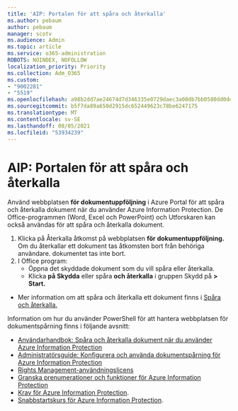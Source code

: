 ```yaml
---
title: 'AIP: Portalen för att spåra och återkalla'
ms.author: pebaum
author: pebaum
manager: scotv
ms.audience: Admin
ms.topic: article
ms.service: o365-administration
ROBOTS: NOINDEX, NOFOLLOW
localization_priority: Priority
ms.collection: Adm_O365
ms.custom:
- "9002281"
- "5519"
ms.openlocfilehash: a98b2dd7ae24674d7d346335e0729daec3a00db7bb0580dd0dd4ba08f58e7aca
ms.sourcegitcommit: b5f7da89a650d2915dc652449623c78be6247175
ms.translationtype: MT
ms.contentlocale: sv-SE
ms.lasthandoff: 08/05/2021
ms.locfileid: "53934239"
---
```

# <a name="aip-track-and-revoke-portal"></a>AIP: Portalen för att spåra och återkalla

Använd webbplatsen **för dokumentuppföljning** i Azure Portal för att spåra och återkalla dokument när du använder Azure Information Protection. De Office-programmen (Word, Excel och PowerPoint) och Utforskaren kan också användas för att spåra och återkalla dokument.

1. Klicka på Återkalla åtkomst på webbplatsen **för dokumentuppföljning.** Om du återkallar ett dokument tas åtkomsten bort från behöriga användare. dokumentet tas inte bort.
2. I Office program:
    - Öppna det skyddade dokument som du vill spåra eller återkalla.
    - Klicka **på Skydda** eller spåra **och återkalla** i gruppen Skydd på **> Start.**

- Mer information om att spåra och återkalla ett dokument finns i [Spåra och återkalla.](https://docs.microsoft.com/azure/information-protection/rms-client/client-track-revoke)

Information om hur du använder PowerShell för att hantera webbplatsen för dokumentspårning finns i följande avsnitt:
- [Användarhandbok: Spåra och återkalla dokument när du använder Azure Information Protection](https://docs.microsoft.com/azure/information-protection/rms-client/client-track-revoke)
- [Administratörsguide: Konfigurera och använda dokumentspårning för Azure Information Protection](https://docs.microsoft.com/azure/information-protection/rms-client/client-admin-guide-document-tracking)
- [Rights Management-användningslicens](https://docs.microsoft.com/azure/information-protection/configure-usage-rights#rights-management-use-license)
- [Granska prenumerationer och funktioner för Azure Information Protection](https://azure.microsoft.com/pricing/details/information-protection)
- [Krav för Azure Information Protection](https://docs.microsoft.com/azure/information-protection/get-started/requirements).
- [Snabbstartskurs för Azure Information Protection](https://docs.microsoft.com/azure/information-protection/get-started/infoprotect-quick-start-tutorial).
